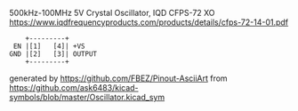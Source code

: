 500kHz-100MHz 5V Crystal Oscillator, IQD CFPS-72
XO
https://www.iqdfrequencyproducts.com/products/details/cfps-72-14-01.pdf


	    +---------+
	 EN |[1]   [4]| +VS
	GND |[2]   [3]| OUTPUT
	    +---------+


generated by https://github.com/FBEZ/Pinout-AsciiArt from https://github.com/ask6483/kicad-symbols/blob/master/Oscillator.kicad_sym